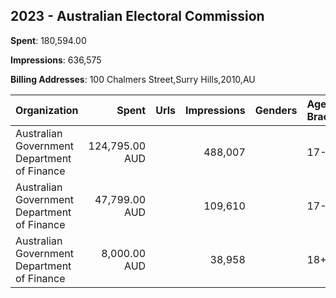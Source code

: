 ## 2023 - Australian Electoral Commission 
**Spent**: 180,594.00

**Impressions**: 636,575

**Billing Addresses**: 100 Chalmers Street,Surry Hills,2010,AU

|Organization|Spent|Urls|Impressions|Genders|Age Brackets|Country Codes|
|:---|---:|:---|---:|:---|:---|:---|
|Australian Government Department of Finance|124,795.00 AUD||488,007||17-34|australia|
|Australian Government Department of Finance|47,799.00 AUD||109,610||17-34|australia|
|Australian Government Department of Finance|8,000.00 AUD||38,958||18+|australia|
